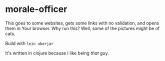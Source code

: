 # morale-officer
This goes to some websites, gets some links with no validation, and opens them in Your browser. Why run this? Well, some of the pictures might be of cats.

Build with `lein uberjar`

It's written in clojure because I like being _that_ guy.